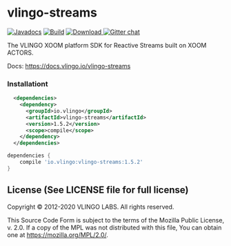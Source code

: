 # vlingo-streams

[![Javadocs](http://javadoc.io/badge/io.vlingo/vlingo-streams.svg?color=brightgreen)](http://javadoc.io/doc/io.vlingo/vlingo-streams) [![Build](https://github.com/vlingo/vlingo-streams/workflows/Build/badge.svg)](https://github.com/vlingo/vlingo-streams/actions?query=workflow%3ABuild) [ ![Download](https://api.bintray.com/packages/vlingo/vlingo-platform-java/vlingo-streams/images/download.svg) ](https://bintray.com/vlingo/vlingo-platform-java/vlingo-streams/_latestVersion) [![Gitter chat](https://badges.gitter.im/gitterHQ/gitter.png)](https://gitter.im/vlingo-platform-java/streams)

The VLINGO XOOM platform SDK for Reactive Streams built on XOOM ACTORS.

Docs: https://docs.vlingo.io/vlingo-streams

### Installationt

```xml
  <dependencies>
    <dependency>
      <groupId>io.vlingo</groupId>
      <artifactId>vlingo-streams</artifactId>
      <version>1.5.2</version>
      <scope>compile</scope>
    </dependency>
  </dependencies>
```

```gradle
dependencies {
    compile 'io.vlingo:vlingo-streams:1.5.2'
}
```

License (See LICENSE file for full license)
-------------------------------------------
Copyright © 2012-2020 VLINGO LABS. All rights reserved.

This Source Code Form is subject to the terms of the
Mozilla Public License, v. 2.0. If a copy of the MPL
was not distributed with this file, You can obtain
one at https://mozilla.org/MPL/2.0/.

